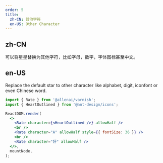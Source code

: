 ```yaml
---
order: 5
title:
  zh-CN: 其他字符
  en-US: Other Character
---
```


## zh-CN

可以将星星替换为其他字符，比如字母，数字，字体图标甚至中文。

## en-US

Replace the default star to other character like alphabet, digit, iconfont or even Chinese word.

```jsx
import { Rate } from '@allenai/varnish';
import { HeartOutlined } from '@ant-design/icons';

ReactDOM.render(
  <>
    <Rate character={<HeartOutlined />} allowHalf />
    <br />
    <Rate character="A" allowHalf style={{ fontSize: 36 }} />
    <br />
    <Rate character="好" allowHalf />
  </>,
  mountNode,
);
```

